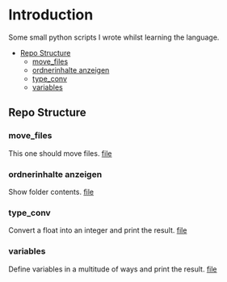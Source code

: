 # Introduction
Some small python scripts I wrote whilst learning the language.

- [Repo Structure](#repo-structure)
  - [move_files](#move_files)
  - [ordnerinhalte anzeigen](#ordnerinhalte-anzeigen)
  - [type_conv](#type_conv)
  - [variables](#variables)


## Repo Structure

### move_files
This one should move files.
[file](/move_files.py)

### ordnerinhalte anzeigen
Show folder contents.
[file](/basic%20concepts/ordnerinhalte%20anzeigen.py)

### type_conv
Convert a float into an integer and print the result.
[file](/basic%20concepts/type_conv.py)

### variables
Define variables in a multitude of ways and print the result.
[file](/basic%20concepts/variables.py)